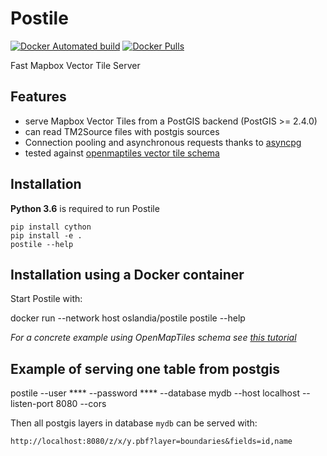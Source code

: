 # Postile 

[![Docker Automated build](https://img.shields.io/docker/automated/oslandia/postile.svg)]()
[![Docker Pulls](https://img.shields.io/docker/pulls/oslandia/postile.svg)]()

Fast Mapbox Vector Tile Server

## Features

- serve Mapbox Vector Tiles from a PostGIS backend (PostGIS >= 2.4.0)
- can read TM2Source files with postgis sources
- Connection pooling and asynchronous requests thanks to [asyncpg](https://github.com/MagicStack/asyncpg)
- tested against [openmaptiles vector tile schema](https://github.com/openmaptiles/openmaptiles)

## Installation 

**Python 3.6** is required to run Postile

    pip install cython
    pip install -e .
    postile --help

## Installation using a Docker container

Start Postile with:

docker run --network host oslandia/postile postile --help

*For a concrete example using OpenMapTiles schema see [this tutorial](https://github.com/ldgeo/postile-openmaptiles)*

## Example of serving one table from postgis

postile --user **** --password **** --database mydb --host localhost --listen-port 8080 --cors

Then all postgis layers in database `mydb` can be served with: 

    http://localhost:8080/z/x/y.pbf?layer=boundaries&fields=id,name

